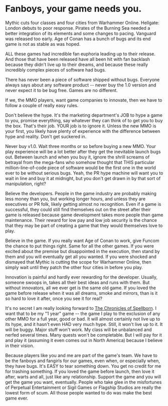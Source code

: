 # Fanboys, your game needs you.

Mythic cuts four classes and four cities from Warhammer Online. Hellgate: London debuts to poor response. Pirates of the Burning Sea needed a better integration of its elements and some changes to pacing. Vanguard was released too early. Age of Conan has a bunch of bugs and its end game is not as stable as was hoped.

ALL these games had incredible fan euphoria leading up to their release. And those that have been released have all been hit with fan backlash because they didn't live up to their dreams, and because these really incredibly complex pieces of software had bugs.

There has never been a piece of software shipped without bugs. Everyone always says about any software product -- never buy the 1.0 version and never expect it to be bug free. Games are no different.

If we, the MMO players, want game companies to innovate, then we have to follow a couple of really easy rules.

Don't believe the hype. It's the marketing department's JOB to hype a game to you, promise everything, say whatever they can think of to get you to buy the box. That's their job. YOUR job is to ignore it. Unless the new MMO is your first, you likely have plenty of experience with the difference between hype and reality. Don't get suckered in.

Never buy v1.0. Wait three months or so before buying a new MMO. Your play experience will be a lot better after they get the inevitable launch bugs out. Between launch and when you buy it, ignore the shrill screams of betrayal from the mega-fans who somehow thought that THIS particular million-line-of-code piece of software would be the first one in the world ever to be without serious bugs. Yeah, the PR hype machine will want you to wait in line and buy it at midnight, but you don't get drawn in by that sort of manipulation, right?

Believe the developers. People in the game industry are probably making less money than you, but working longer hours, and unless they are executives or PR folk, likely getting almost no recognition. Even if a game is successful, they could still find themselves out on the street after their game is released because game development takes more people than game maintenance. Their reward for low pay and low job security is the chance that they may be part of creating a game that they would themselves love to play.

Believe in the game. If you really want Age of Conan to work, give Funcom the chance to put things right. Same for all the other games. If you were excited about the premise but disappointed in the execution, then stand by them and you will eventually get all you wanted. If you were shocked and dismayed that Mythic is cutting the scope for Warhammer Online, then simply wait until they patch the other four cities in before you play.

Innovation is painful and hardly ever rewarding for the developer. Usually, someone swoops in, takes all their best ideas and runs with them. But without innovators, all we ever get is the same old game. If you loved the game before release when it was all dreams, smoke and mirrors, than is it so hard to love it after, once you see it for real? 

It's no secret I am really looking forward to [The Chronicles of Spellborn](http://tcos.com). I want that to be my "1 year" game -- the game I play to the exclusion of any other MMO for a full year, good or bad. It will almost certainly not live up to its hype, and it hasn't even HAD very much hype. Still, it won't live up to it. It will be buggy. Major stuff won't work. My class will be unbalanced and nerfed several times. Many quests won't be completable. But I will pay for it and play it (assuming it even comes out in North America) because I believe in their vision.

Because players like you and me are part of the game's team. We have to be the fanboys and fangirls for our games, even when, or especially when, they have bugs. It's EASY to tear something down. You get no credit for me for trashing something. If you loved the game before launch, then love it after, warts and all, just like any relationship. Support the game and you will get the game you want, eventually. People who take glee in the misfortunes of Perpetual Entertainment or Sigil Games or Flagship Studios are really the lowest form of scum. All those people wanted to do was make the best game ever.

